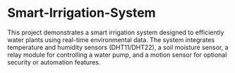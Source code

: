 # Smart-Irrigation-System
This project demonstrates a smart irrigation system designed to efficiently water plants using real-time environmental data. The system integrates temperature and humidity sensors (DHT11/DHT22), a soil moisture sensor, a relay module for controlling a water pump, and a motion sensor for optional security or automation features.
